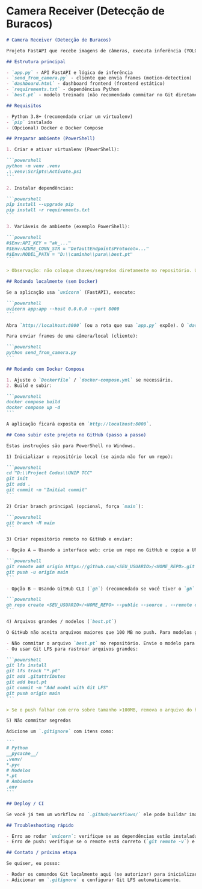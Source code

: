 # Camera Receiver (Detecção de Buracos)
````markdown
# Camera Receiver (Detecção de Buracos)

Projeto FastAPI que recebe imagens de câmeras, executa inferência (YOLO / Ultralytics), salva imagens recebidas e anotadas, e expõe um dashboard web simples.

## Estrutura principal

- `app.py` - API FastAPI e lógica de inferência
- `send_from_camera.py` - cliente que envia frames (motion-detection)
- `dashboard.html` - dashboard frontend (frontend estático)
- `requirements.txt` - dependências Python
- `best.pt` - modelo treinado (não recomendado commitar no Git diretamente)

## Requisitos

- Python 3.8+ (recomendado criar um virtualenv)
- `pip` instalado
- (Opcional) Docker e Docker Compose

## Preparar ambiente (PowerShell)

1. Criar e ativar virtualenv (PowerShell):

```powershell
python -m venv .venv
.\.venv\Scripts\Activate.ps1
```

2. Instalar dependências:

```powershell
pip install --upgrade pip
pip install -r requirements.txt
```

3. Variáveis de ambiente (exemplo PowerShell):

```powershell
#$Env:API_KEY = "ak_..."
#$Env:AZURE_CONN_STR = "DefaultEndpointsProtocol=..."
#$Env:MODEL_PATH = "D:\\caminho\\para\\best.pt"
```

> Observação: não coloque chaves/segredos diretamente no repositório. Use GitHub Secrets para CI/CD.

## Rodando localmente (sem Docker)

Se a aplicação usa `uvicorn` (FastAPI), execute:

```powershell
uvicorn app:app --host 0.0.0.0 --port 8000
```

Abra `http://localhost:8000` (ou a rota que sua `app.py` expõe). O `dashboard.html` pode ser acessado em `/dashboard.html` ou abrindo o arquivo localmente, dependendo de como o backend serve arquivos estáticos.

Para enviar frames de uma câmera/local (cliente):

```powershell
python send_from_camera.py
```

## Rodando com Docker Compose

1. Ajuste o `Dockerfile` / `docker-compose.yml` se necessário.
2. Build e subir:

```powershell
docker compose build
docker compose up -d
```

A aplicação ficará exposta em `http://localhost:8000`.

## Como subir este projeto no GitHub (passo a passo)

Estas instruções são para PowerShell no Windows.

1) Inicializar o repositório local (se ainda não for um repo):

```powershell
cd "D:\\Project Codes\\UNIP TCC"
git init
git add .
git commit -m "Initial commit"
```

2) Criar branch principal (opcional, força `main`):

```powershell
git branch -M main
```

3) Criar repositório remoto no GitHub e enviar:

- Opção A — Usando a interface web: crie um repo no GitHub e copie a URL HTTPS.

```powershell
git remote add origin https://github.com/<SEU_USUARIO>/<NOME_REPO>.git
git push -u origin main
```

- Opção B — Usando GitHub CLI (`gh`) (recomendado se você tiver o `gh` instalado e autenticado):

```powershell
gh repo create <SEU_USUARIO>/<NOME_REPO> --public --source . --remote origin --push
```

4) Arquivos grandes / modelos (`best.pt`)

O GitHub não aceita arquivos maiores que 100 MB no push. Para modelos grandes considere:

- Não commitar o arquivo `best.pt` no repositório. Envie o modelo para um storage (Azure Blob, S3, Google Drive) e documente o download.
- Ou usar Git LFS para rastrear arquivos grandes:

```powershell
git lfs install
git lfs track "*.pt"
git add .gitattributes
git add best.pt
git commit -m "Add model with Git LFS"
git push origin main
```

> Se o push falhar com erro sobre tamanho >100MB, remova o arquivo do histórico ou use LFS.

5) Não commitar segredos

Adicione um `.gitignore` com itens como:

```
# Python
__pycache__/
.venv/
*.pyc
# Modelos
*.pt
# Ambiente
.env
```

## Deploy / CI

Se você já tem um workflow no `.github/workflows/` ele pode buildar imagens e publicar no GitHub Packages / Container Registry. Use GitHub Secrets para credenciais (SSH, tokens, providers de nuvem).

## Troubleshooting rápido

- Erro ao rodar `uvicorn`: verifique se as dependências estão instaladas e se o virtualenv está ativado.
- Erro de push: verifique se o remote está correto (`git remote -v`) e se existe autenticação (token/SSH key).

## Contato / próxima etapa

Se quiser, eu posso:

- Rodar os comandos Git localmente aqui (se autorizar) para inicializar e fazer o primeiro push.
- Adicionar um `.gitignore` e configurar Git LFS automaticamente.

````

